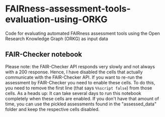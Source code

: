 # FAIRness-assessment-tools-evaluation-using-ORKG
Code for evaluating automated FAIRness assessment tools using the Open Research Knowledge Graph (ORKG) as input data

## FAIR-Checker notebook
Please note: the FAIR-Checker API responds very slowly and not always with a 200 response. Hence, I have disabled the cells that actually communicate with the FAIR-Checker API. If you want to re-run the assessment by FAIR-Checker you need to enable these cells. To do this, you need to remove the first line (that says `%%script false`) from those cells. As a heads up: It can take several days to run this notebook completely when these cells are enabled. If you don't have that amount of time, you can use the pickled assessments found in the "assessed_data" folder and keep the respective cells disabled. 
